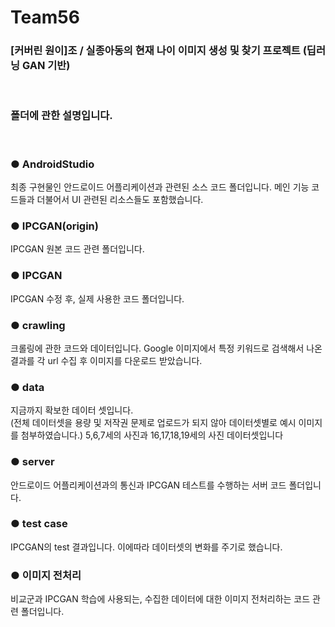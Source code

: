 # Team56
<h3> [커버린 원이]조  / 실종아동의 현재 나이 이미지 생성 및 찾기 프로젝트 (딥러닝 GAN 기반) </h3>
<BR>
  <h3>폴더에 관한 설명입니다.</h3>
<BR>
  
### ● AndroidStudio
최종 구현물인 안드로이드 어플리케이션과 관련된 소스 코드 폴더입니다.
메인 기능 코드들과 더불어서 UI 관련된 리소스들도 포함했습니다. 

### ● IPCGAN(origin)
IPCGAN 원본  코드 관련 폴더입니다.

### ● IPCGAN
IPCGAN 수정 후, 실제 사용한 코드 폴더입니다. 

### ● crawling
크롤링에 관한 코드와 데이터입니다.
Google 이미지에서 특정 키워드로 검색해서 나온 결과를 각 url 수집 후 이미지를 다운로드 받았습니다. 

### ● data
지금까지 확보한 데이터 셋입니다.  
(전체 데이터셋을 용량 및 저작권 문제로 업로드가 되지 않아 데이터셋별로 예시 이미지를 첨부하였습니다.)
5,6,7세의 사진과 16,17,18,19세의 사진 데이터셋입니다

### ● server
안드로이드 어플리케이션과의 통신과 IPCGAN 테스트를 수행하는 서버 코드 폴더입니다.

### ● test case
IPCGAN의 test 결과입니다. 이에따라 데이터셋의 변화를 주기로 했습니다.

### ● 이미지 전처리
비교군과 IPCGAN 학습에 사용되는, 수집한 데이터에 대한 이미지 전처리하는 코드 관련 폴더입니다. 



